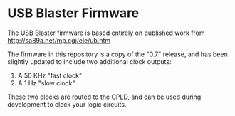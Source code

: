 # USB Blaster Firmware #

The USB Blaster firmware is based entirely on published work from http://sa89a.net/mp.cgi/ele/ub.htm

The firmware in this repository is a copy of the "0.7" release, and has been slightly updated to include two additional clock outputs:

1) A 50 KHz "fast clock"
2) A 1 Hz "slow clock"

These two clocks are routed to the CPLD, and can be used during development to clock your logic circuits.

